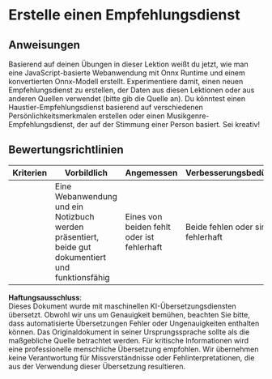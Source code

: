 # Erstelle einen Empfehlungsdienst

## Anweisungen

Basierend auf deinen Übungen in dieser Lektion weißt du jetzt, wie man eine JavaScript-basierte Webanwendung mit Onnx Runtime und einem konvertierten Onnx-Modell erstellt. Experimentiere damit, einen neuen Empfehlungsdienst zu erstellen, der Daten aus diesen Lektionen oder aus anderen Quellen verwendet (bitte gib die Quelle an). Du könntest einen Haustier-Empfehlungsdienst basierend auf verschiedenen Persönlichkeitsmerkmalen erstellen oder einen Musikgenre-Empfehlungsdienst, der auf der Stimmung einer Person basiert. Sei kreativ!

## Bewertungsrichtlinien

| Kriterien | Vorbildlich                                                             | Angemessen                             | Verbesserungsbedürftig            |
| --------- | ----------------------------------------------------------------------- | -------------------------------------- | --------------------------------- |
|           | Eine Webanwendung und ein Notizbuch werden präsentiert, beide gut dokumentiert und funktionsfähig | Eines von beiden fehlt oder ist fehlerhaft | Beide fehlen oder sind fehlerhaft |

**Haftungsausschluss**:  
Dieses Dokument wurde mit maschinellen KI-Übersetzungsdiensten übersetzt. Obwohl wir uns um Genauigkeit bemühen, beachten Sie bitte, dass automatisierte Übersetzungen Fehler oder Ungenauigkeiten enthalten können. Das Originaldokument in seiner Ursprungssprache sollte als die maßgebliche Quelle betrachtet werden. Für kritische Informationen wird eine professionelle menschliche Übersetzung empfohlen. Wir übernehmen keine Verantwortung für Missverständnisse oder Fehlinterpretationen, die aus der Verwendung dieser Übersetzung resultieren.